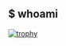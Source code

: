 ## $ whoami
[![trophy](https://github-profile-trophy.vercel.app/?username=A12S3N3L&theme=onedark)](https://github.com/ryo-ma/github-profile-trophy)
